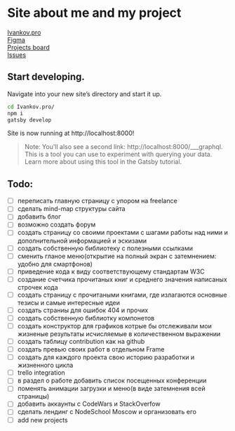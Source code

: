 # Site about me and my project </br>
[Ivankov.pro](http://ivankov.pro/)</br>
[Figma](https://www.figma.com/file/P0MotXWiDFi4EH1rgxM4zaZ3/AlexanderIvankoff.ru?node-id=117%3A93)</br>
[Projects board](https://github.com/users/MoonW1nd/projects/1)</br>
[Issues](https://github.com/MoonW1nd/Ivankov.pro/issues)</br>

## Start developing.

Navigate into your new site’s directory and start it up.

```bash
cd Ivankov.pro/
npm i
gatsby develop
```

Site is now running at http://localhost:8000!

> Note: You'll also see a second link: http://localhost:8000/___graphql. This is a tool you can use to experiment with querying your data. Learn more about using this tool in the Gatsby tutorial.

## Todo:
- [ ] переписать главную страницу с упором на freelance
- [ ] сделать mind-map структуры сайта
- [ ] добавить блог
- [ ] возможно создать форум
- [ ] создать страницу со своими проектами с шагами работы над ними и дополнительной информацией и эскизами
- [ ] создать собственную библиотеку с полезными ссылками
- [ ] сменить гланое меню(открытие на полный экран с затемнением: удобно для смартфонов)
- [ ] приведение кода к виду соответствующему стандартам W3C
- [ ] создание счетчика прочитаных книг и среднего значения написаных строчек кода
- [ ] создать страницу с прочитаными книгами, где излагаются основные тезисы и самые интересные идеи
- [ ] создать страниы для ошибок 404 и прочих
- [ ] создать собственную библиотку компонетов
- [ ] создать конструктор для графиков котрые бы отслеживали мои жизненые результаты исчисляемые в количественном выражении
- [ ] создать таблицу contribution как на github
- [ ] создать превью своих работ в отдельном Frame
- [ ] создать для каждого проекта свою историю разработки и жизненного цикла
- [ ] trello integration
- [ ] в раздел о работе добавить список посещенных конференции
- [ ] поменять анимации загрузки и меню(в виде затемнения всей страницы)
- [ ] добавить аккаунты с CodeWars и StackOverfow
- [ ] сделать лендинг с NodeSchool Moscow и организовать его
- [ ] add new projects
